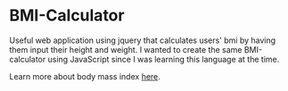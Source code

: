 ﻿# BMI-Calculator
 
 Useful web application using jquery that calculates users' bmi by having them input their height and weight. I wanted to create the same BMI-calculator using JavaScript since I was learning this language at the time. 
 
 Learn more about body mass index [here](https://www.cdc.gov/healthyweight/assessing/bmi/index.html).
                          

